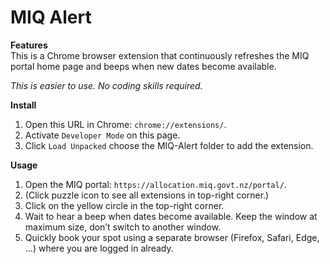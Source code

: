 # MIQ Alert

**Features**  
This is a Chrome browser extension that continuously refreshes the MIQ portal home page and beeps when new dates become available.

*This is easier to use. No coding skills required.*

**Install**
1. Open this URL in Chrome: `chrome://extensions/`.
2. Activate `Developer Mode` on this page.
3. Click `Load Unpacked` choose the MIQ-Alert folder to add the extension.

**Usage**
1. Open the MIQ portal: `https://allocation.miq.govt.nz/portal/`.
2. (Click puzzle icon to see all extensions in top-right corner.)
3. Click on the yellow circle in the top-right corner.
4. Wait to hear a beep when dates become available. Keep the window at maximum size, don’t switch to another window.
5. Quickly book your spot using a separate browser (Firefox, Safari, Edge, …) where you are logged in already.
